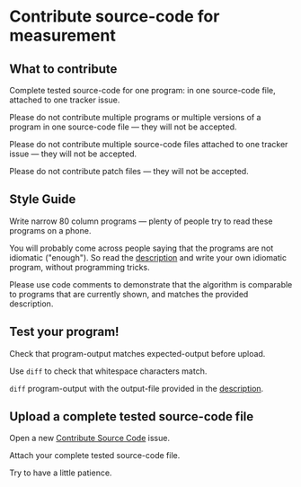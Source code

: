 Contribute source-code for measurement
======================================

What to contribute
------------------

Complete tested source-code for one program: in one source-code file, attached to one tracker issue.

Please do not contribute multiple programs or multiple versions of a program in one source-code file — they will not be accepted.

Please do not contribute multiple source-code files attached to one tracker issue — they will not be accepted.

Please do not contribute patch files — they will not be accepted.


Style Guide
-----------

Write narrow 80 column programs — plenty of people try to read these programs on a phone. 

You will probably come across people saying that the programs are not idiomatic ("enough"). So read the [description](https://benchmarksgame-team.pages.debian.net/benchmarksgame/description/summary.html) and write your own idiomatic program, without programming tricks. 

Please use code comments to demonstrate that the algorithm is comparable to programs that are currently shown, and matches the provided description.


Test your program!
------------------
Check that program-output matches expected-output before upload.

Use `diff` to check that whitespace characters match.

`diff` program-output with the output-file provided in the [description](https://benchmarksgame-team.pages.debian.net/benchmarksgame/description/summary.html).


Upload a complete tested source-code file
-----------------------------------------

Open a new [Contribute Source Code](https://salsa.debian.org/benchmarksgame-team/benchmarksgame/issues/new?issuable_template=Contribute%20Source%20Code) issue.

Attach your complete tested source-code file.

Try to have a little patience.


